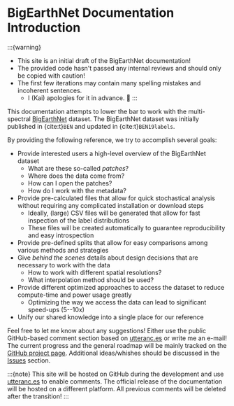 # BigEarthNet Documentation Introduction

:::{warning}
- This site is an initial draft of the BigEarthNet documentation!
- The provided code hasn't passed any internal reviews and should only be copied with caution!
- The first few iterations may contain many spelling mistakes and incoherent sentences.
  -  I (Kai) apologies for it in advance. 🙂
:::

This documentation attempts to lower the bar to work with the multi-spectral [BigEarthNet](http://bigearth.net/) dataset.
The BigEarthNet dataset was initially published in {cite:t}`BEN` and
updated in {cite:t}`BEN19labels`.

By providing the following reference, we try to accomplish several goals:

- Provide interested users a high-level overview of the BigEarthNet dataset
  - What are these so-called _patches_?
  - Where does the data come from?
  - How can I open the patches?
  - How do I work with the metadata?
- Provide pre-calculated files that allow for quick stochastical analysis without requiring any complicated installation or download steps
  - Ideally, (large) CSV files will be generated that allow for fast inspection of the label distributions
  - These files will be created automatically to guarantee reproducibility and easy introspection
- Provide pre-defined splits that allow for easy comparisons among various methods and strategies
- Give _behind the scenes_ details about design decisions that are necessary to work with the data
    - How to work with different spatial resolutions?
    - What interpolation method should be used?
- Provide different optimized approaches to access the dataset to reduce compute-time and power usage greatly
    - Optimizing the way we access the data can lead to significant speed-ups (5--10x)
- Unify our shared knowledge into a single place for our reference

Feel free to let me know about any suggestions!
Either use the public GitHub-based comment section based on [utteranc.es](https://utteranc.es/) or write me an e-mail!
The current progress and the general roadmap will be mainly tracked on the [GitHub project page](https://github.com/kai-tub/ben-docs/projects/1).
Additional ideas/whishes should be discussed in the [Issues](https://github.com/kai-tub/ben-docs/issues) section.


:::{note}
This site will be hosted on GitHub during the development and use [utteranc.es](https://utteranc.es) to enable comments.
The official release of the documentation will be hosted on a different platform.
All previous comments will be deleted after the transition!
:::

```{bibliography}
```
